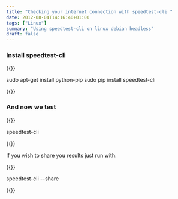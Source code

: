 ```yaml
---
title: "Checking your internet connection with speedtest-cli "
date: 2012-08-04T14:16:40+01:00
tags: ["Linux"]
summary: "Using speedtest-cli on linux debian headless"
draft: false
---
```



### Install speedtest-cli

{{<highlight bash>}}

sudo apt-get install python-pip
sudo pip install speedtest-cli

{{</highlight>}}



### And now we test

{{<highlight bash>}}

speedtest-cli

{{</highlight >}}


If you wish to share you results just run with:


{{<highlight bash>}}

speedtest-cli --share

{{</highlight >}}
